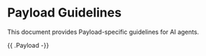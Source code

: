 # Payload Guidelines

This document provides Payload-specific guidelines for AI agents.

{{ .Payload -}}
